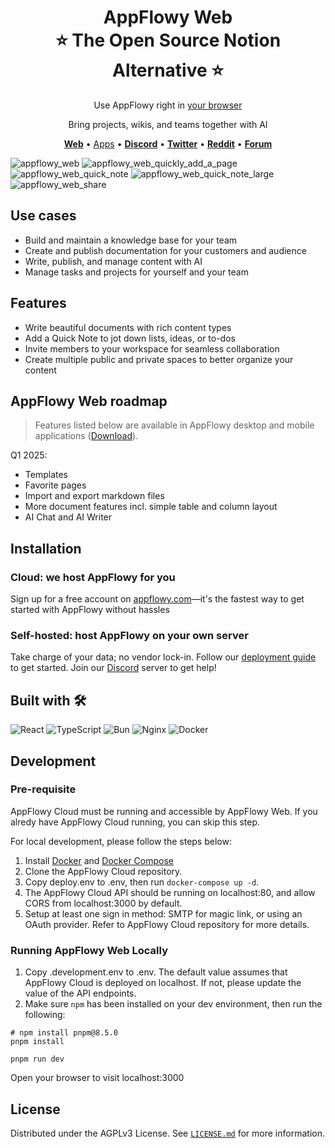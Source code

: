 <h1 align="center" style="border-bottom: none">AppFlowy Web<br>
⭐️ The Open Source Notion Alternative ⭐️
</h1>
<p align="center"> Use AppFlowy right in <a href="https://www.appflowy.com">your browser</a><br>
</p>


<p align="center">
Bring projects, wikis, and teams together with AI
</p>
<p align="center">
    <a href="http://www.appflowy.com"><b>Web</b></a> •
    <a href="https://appflowy.io/download">Apps</a> •
    <a href="https://discord.gg/9Q2xaN37tV"><b>Discord</b></a> •
    <a href="https://twitter.com/appflowy"><b>Twitter</b></a> •
    <a href="https://www.reddit.com/r/appflowy/"><b>Reddit</b></a> •
    <a href="https://forum.appflowy.io/"><b>Forum</b></a>
</p>


![appflowy_web](https://github.com/user-attachments/assets/beb79630-b134-4de0-b464-d164cd0f9adf)
![appflowy_web_quickly_add_a_page](https://github.com/user-attachments/assets/364f6419-c214-46aa-92ff-bfcc0a4f93d6)
![appflowy_web_quick_note](https://github.com/user-attachments/assets/b67285df-6f89-416d-94e0-d0b82eb22359)
![appflowy_web_quick_note_large](https://github.com/user-attachments/assets/5c633e60-6f34-454c-91db-236a1b78966a)
![appflowy_web_share](https://github.com/user-attachments/assets/64b9955d-b11f-4aa1-b32b-ea79ea7f3566)

## Use cases
- Build and maintain a knowledge base for your team
- Create and publish documentation for your customers and audience
- Write, publish, and manage content with AI
- Manage tasks and projects for yourself and your team

## Features
- Write beautiful documents with rich content types
- Add a Quick Note to jot down lists, ideas, or to-dos
- Invite members to your workspace for seamless collaboration
- Create multiple public and private spaces to better organize your content

## AppFlowy Web roadmap
>Features listed below are available in AppFlowy desktop and mobile applications (<a href="https://appflowy.io/download">Download</a>).

Q1 2025:
- Templates
- Favorite pages
- Import and export markdown files
- More document features incl. simple table and column layout
- AI Chat and AI Writer

## Installation
### Cloud: we host AppFlowy for you
Sign up for a free account on <a href="https://appflowy.com">appflowy.com</a>—it's the fastest way to get started with AppFlowy without hassles

### Self-hosted: host AppFlowy on your own server
Take charge of your data; no vendor lock-in. Follow our <a href="https://appflowy.com/docs/self-host-appflowy-overview">deployment guide</a> to get started.
Join our <a href="https://discord.gg/FFmDE99bgA">Discord</a> server to get help!

## Built with 🛠️
![React](https://img.shields.io/badge/React-20232A?style=for-the-badge&logo=react&logoColor=61DAFB)
![TypeScript](https://img.shields.io/badge/TypeScript-007ACC?style=for-the-badge&logo=typescript&logoColor=white)
![Bun](https://img.shields.io/badge/Bun-000000?style=for-the-badge&logo=bun&logoColor=white)
![Nginx](https://img.shields.io/badge/Nginx-009639?style=for-the-badge&logo=nginx&logoColor=white)
![Docker](https://img.shields.io/badge/Docker-2496ED?style=for-the-badge&logo=docker&logoColor=white)

## Development
### Pre-requisite
AppFlowy Cloud must be running and accessible by AppFlowy Web. If you alredy have AppFlowy Cloud running, you can skip this step.

For local development, please follow the steps below:
1. Install [Docker](https://docs.docker.com/get-docker/) and [Docker Compose](https://docs.docker.com/compose/install/)
2. Clone the AppFlowy Cloud repository.
3. Copy deploy.env to .env, then run `docker-compose up -d`.
4. The AppFlowy Cloud API should be running on localhost:80, and allow CORS from localhost:3000 by default.
5. Setup at least one sign in method: SMTP for magic link, or using an OAuth provider. Refer to AppFlowy Cloud repository for more details.

### Running AppFlowy Web Locally
1. Copy .development.env to .env. The default value assumes that AppFlowy Cloud is deployed on localhost. If not, please update the value of the API endpoints.
2. Make sure `npm` has been installed on your dev environment, then run the following:
```
# npm install pnpm@8.5.0
pnpm install

pnpm run dev
```

Open your browser to visit localhost:3000

## License
Distributed under the AGPLv3 License. See [`LICENSE.md`](https://github.com/AppFlowy-IO/AppFlowy-Web/blob/main/LICENSE) for
more information.
